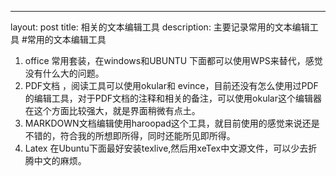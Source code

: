 ---
layout: post
title: 相关的文本编辑工具
description: 主要记录常用的文本编辑工具
#常用的文本编辑工具
1. office 常用套装，在windows和UBUNTU 下面都可以使用WPS来替代，感觉没有什么大的问题。
1. PDF文档 ，阅读工具可以使用okular和 evince，目前还没有怎么使用过PDF的编辑工具，对于PDF文档的注释和相关的备注，可以使用okular这个编辑器在这个方面比较强大，就是界面稍微有点土。
1. MARKDOWN文档编辑使用haroopad这个工具，就目前使用的感觉来说还是不错的，符合我的所想即所得，同时还能所见即所得。
2. Latex 在Ubuntu下面最好安装texlive,然后用xeTex中文源文件，可以少去折腾中文的麻烦。

